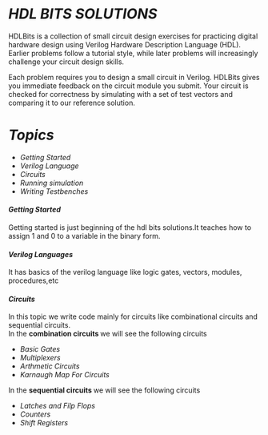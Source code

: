 
 # <i> HDL BITS SOLUTIONS </i>

HDLBits is a collection of small circuit design exercises for practicing digital hardware design using Verilog Hardware Description Language (HDL). Earlier problems follow a tutorial style, while later problems will increasingly challenge your circuit design skills.

Each problem requires you to design a small circuit in Verilog. HDLBits gives you immediate feedback on the circuit module you submit. Your circuit is checked for correctness by simulating with a set of test vectors and comparing it to our reference solution.

# <i> Topics

* Getting Started
* Verilog Language 
* Circuits
* Running simulation
* Writing Testbenches </i>


#### <i> Getting Started </i>

Getting started is just beginning of the hdl bits solutions.It teaches how to assign 1 and 0 to a variable in the binary form.
#### <i>Verilog Languages</i>

It has basics of the verilog language like logic gates, vectors, modules, procedures,etc
#### <i> Circuits</i>
In this topic we write code mainly for circuits like combinational circuits and sequential circuits.</br>
In the <b>combination circuits </b> we will see the following circuits
* <i> Basic Gates 
* Multiplexers
* Arthmetic Circuits
* Karnaugh Map For Circuits </i>

In the <b> sequential circuits </b> we will see the following circuits
* <i> Latches and Filp Flops
* Counters
* Shift Registers </i>